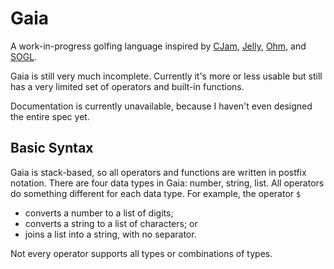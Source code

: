 # Gaia

A work-in-progress golfing language inspired by [CJam](https://sourceforge.net/projects/cjam/), [Jelly](https://github.com/DennisMitchell/jelly), [Ohm](https://github.com/nickbclifford/Ohm), and [SOGL](https://github.com/dzaima/SOGL).

Gaia is still very much incomplete. Currently it's more or less usable but still has a very limited set of operators and built-in functions.

Documentation is currently unavailable, because I haven't even designed the entire spec yet.

## Basic Syntax

Gaia is stack-based, so all operators and functions are written in postfix notation. There are four data types in Gaia: number, string, list. All operators do something different for each data type. For example, the operator `$`

 - converts a number to a list of digits;
 - converts a string to a list of characters; or
 - joins a list into a string, with no separator.
 
Not every operator supports all types or combinations of types.
